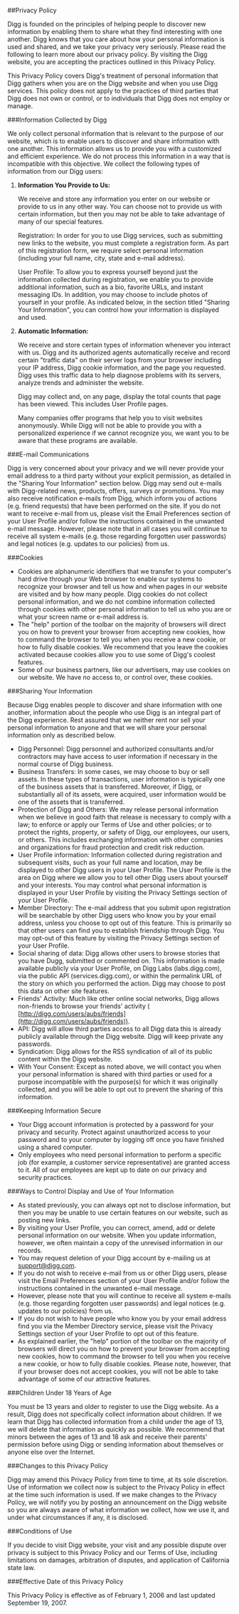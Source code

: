 

##Privacy Policy



Digg is founded on the principles of helping people to discover new information by enabling them to share what they find interesting with one another. Digg knows that you care about how your personal information is used and shared, and we take your privacy very seriously. Please read the following to learn more about our privacy policy. By visiting the Digg website, you are accepting the practices outlined in this Privacy Policy.



This Privacy Policy covers Digg's treatment of personal information that Digg gathers when you are on the Digg website and when you use Digg services. This policy does not apply to the practices of third parties that Digg does not own or control, or to individuals that Digg does not employ or manage.


###Information Collected by Digg



We only collect personal information that is relevant to the purpose of our website, which is to enable users to discover and share information with one another. This information allows us to provide you with a customized and efficient experience. We do not process this information in a way that is incompatible with this objective. We collect the following types of information from our Digg users:



  1. **Information You Provide to Us:**

      We receive and store any information you enter on our website or provide to us in any other way. You can choose not to provide us with certain information, but then you may not be able to take advantage of many of our special features. 

      Registration: In order for you to use Digg services, such as submitting new links to the website, you must complete a registration form. As part of this registration form, we require select personal information (including your full name, city, state and e-mail address).



      User Profile: To allow you to express yourself beyond just the information collected during registration, we enable you to provide additional information, such as a bio, favorite URLs, and instant messaging IDs. In addition, you may choose to include photos of yourself in your profile. As indicated below, in the section titled "Sharing Your Information", you can control how your information is displayed and used.
  2. **Automatic Information:**

      We receive and store certain types of information whenever you interact with us. Digg and its authorized agents automatically receive and record certain "traffic data" on their server logs from your browser including your IP address, Digg cookie information, and the page you requested. Digg uses this traffic data to help diagnose problems with its servers, analyze trends and administer the website. 

      Digg may collect and, on any page, display the total counts that page has been viewed. This includes User Profile pages.



      Many companies offer programs that help you to visit websites anonymously. While Digg will not be able to provide you with a personalized experience if we cannot recognize you, we want you to be aware that these programs are available.



###E-mail Communications



Digg is very concerned about your privacy and we will never provide your email address to a third party without your explicit permission, as detailed in the "Sharing Your Information" section below. Digg may send out e-mails with Digg-related news, products, offers, surveys or promotions. You may also receive notification e-mails from Digg, which inform you of actions (e.g. friend requests) that have been performed on the site. If you do not want to receive e-mail from us, please visit the Email Preferences section of your User Profile and/or follow the instructions contained in the unwanted e-mail message. However, please note that in all cases you will continue to receive all system e-mails (e.g. those regarding forgotten user passwords) and legal notices (e.g. updates to our policies) from us.


###Cookies



  * Cookies are alphanumeric identifiers that we transfer to your computer's hard drive through your Web browser to enable our systems to recognize your browser and tell us how and when pages in our website are visited and by how many people. Digg cookies do not collect personal information, and we do not combine information collected through cookies with other personal information to tell us who you are or what your screen name or e-mail address is.
  * The "help" portion of the toolbar on the majority of browsers will direct you on how to prevent your browser from accepting new cookies, how to command the browser to tell you when you receive a new cookie, or how to fully disable cookies. We recommend that you leave the cookies activated because cookies allow you to use some of Digg's coolest features.
  * Some of our business partners, like our advertisers, may use cookies on our website. We have no access to, or control over, these cookies.



###Sharing Your Information



Because Digg enables people to discover and share information with one another, information about the people who use Digg is an integral part of the Digg experience. Rest assured that we neither rent nor sell your personal information to anyone and that we will share your personal information only as described below.



  * Digg Personnel: Digg personnel and authorized consultants and/or contractors may have access to user information if necessary in the normal course of Digg business.
  * Business Transfers: In some cases, we may choose to buy or sell assets. In these types of transactions, user information is typically one of the business assets that is transferred. Moreover, if Digg, or substantially all of its assets, were acquired, user information would be one of the assets that is transferred.
  * Protection of Digg and Others: We may release personal information when we believe in good faith that release is necessary to comply with a law; to enforce or apply our Terms of Use and other policies; or to protect the rights, property, or safety of Digg, our employees, our users, or others. This includes exchanging information with other companies and organizations for fraud protection and credit risk reduction.
  * User Profile information: Information collected during registration and subsequent visits, such as your full name and location, may be displayed to other Digg users in your User Profile. The User Profile is the area on Digg where we allow you to tell other Digg users about yourself and your interests. You may control what personal information is displayed in your User Profile by visiting the Privacy Settings section of your User Profile.
  * Member Directory: The e-mail address that you submit upon registration will be searchable by other Digg users who know you by your email address, unless you choose to opt out of this feature. This is primarily so that other users can find you to establish friendship through Digg. You may opt-out of this feature by visiting the Privacy Settings section of your User Profile.
  * Social sharing of data: Digg allows other users to browse stories that you have Dugg, submitted or commented on. This information is made available publicly via your User Profile, on Digg Labs (labs.digg.com), via the public API (services.digg.com), or within the permalink URL of the story on which you performed the action. Digg may choose to post this data on other site features.
  * Friends' Activity: Much like other online social networks, Digg allows non-friends to browse your friends' activity ( [http://digg.com/users/aubs/friends](http://digg.com/users/aubs/friends)).
  * API: Digg will allow third parties access to all Digg data this is already publicly available through the Digg website. Digg will keep private any passwords.
  * Syndication: Digg allows for the RSS syndication of all of its public content within the Digg website.
  * With Your Consent: Except as noted above, we will contact you when your personal information is shared with third parties or used for a purpose incompatible with the purpose(s) for which it was originally collected, and you will be able to opt out to prevent the sharing of this information.



###Keeping Information Secure



  * Your Digg account information is protected by a password for your privacy and security. Protect against unauthorized access to your password and to your computer by logging off once you have finished using a shared computer.
  * Only employees who need personal information to perform a specific job (for example, a customer service representative) are granted access to it. All of our employees are kept up to date on our privacy and security practices.



###Ways to Control Display and Use of Your Information



  * As stated previously, you can always opt not to disclose information, but then you may be unable to use certain features on our website, such as posting new links.
  * By visiting your User Profile, you can correct, amend, add or delete personal information on our website. When you update information, however, we often maintain a copy of the unrevised information in our records.
  * You may request deletion of your Digg account by e-mailing us at [support@digg.com](mailto:support@digg.com).
  * If you do not wish to receive e-mail from us or other Digg users, please visit the Email Preferences section of your User Profile and/or follow the instructions contained in the unwanted e-mail message.
  * However, please note that you will continue to receive all system e-mails (e.g. those regarding forgotten user passwords) and legal notices (e.g. updates to our policies) from us.
  * If you do not wish to have people who know you by your email address find you via the Member Directory service, please visit the Privacy Settings section of your User Profile to opt out of this feature.
  * As explained earlier, the "help" portion of the toolbar on the majority of browsers will direct you on how to prevent your browser from accepting new cookies, how to command the browser to tell you when you receive a new cookie, or how to fully disable cookies. Please note, however, that if your browser does not accept cookies, you will not be able to take advantage of some of our attractive features.



###Children Under 18 Years of Age



You must be 13 years and older to register to use the Digg website. As a result, Digg does not specifically collect information about children. If we learn that Digg has collected information from a child under the age of 13, we will delete that information as quickly as possible. We recommend that minors between the ages of 13 and 18 ask and receive their parents' permission before using Digg or sending information about themselves or anyone else over the Internet.


###Changes to this Privacy Policy



Digg may amend this Privacy Policy from time to time, at its sole discretion. Use of information we collect now is subject to the Privacy Policy in effect at the time such information is used. If we make changes to the Privacy Policy, we will notify you by posting an announcement on the Digg website so you are always aware of what information we collect, how we use it, and under what circumstances if any, it is disclosed.


###Conditions of Use



If you decide to visit Digg website, your visit and any possible dispute over privacy is subject to this Privacy Policy and our Terms of Use, including limitations on damages, arbitration of disputes, and application of California state law.


###Effective Date of this Privacy Policy



This Privacy Policy is effective as of February 1, 2006 and last updated September 19, 2007.

